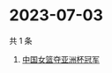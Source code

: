 # 2023-07-03

共 1 条

<!-- BEGIN -->
<!-- 最后更新时间 Mon Jul 03 2023 04:12:32 GMT+0800 (China Standard Time) -->

1. [中国女篮夺亚洲杯冠军](https://www.zhihu.com/search?q=中国女篮夺亚洲杯冠军)

<!-- END -->
